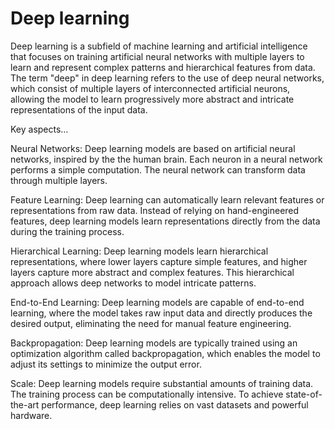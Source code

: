 # Deep learning

Deep learning is a subfield of machine learning and artificial intelligence that focuses on training artificial neural networks with multiple layers to learn and represent complex patterns and hierarchical features from data. The term "deep" in deep learning refers to the use of deep neural networks, which consist of multiple layers of interconnected artificial neurons, allowing the model to learn progressively more abstract and intricate representations of the input data.

Key aspects…

Neural Networks: Deep learning models are based on artificial neural networks, inspired by the the human brain. Each neuron in a neural network performs a simple computation. The neural network can transform data through multiple layers.

Feature Learning: Deep learning can automatically learn relevant features or representations from raw data. Instead of relying on hand-engineered features, deep learning models learn representations directly from the data during the training process.

Hierarchical Learning: Deep learning models learn hierarchical representations, where lower layers capture simple features, and higher layers capture more abstract and complex features. This hierarchical approach allows deep networks to model intricate patterns.

End-to-End Learning: Deep learning models are capable of end-to-end learning, where the model takes raw input data and directly produces the desired output, eliminating the need for manual feature engineering.

Backpropagation: Deep learning models are typically trained using an optimization algorithm called backpropagation, which enables the model to adjust its settings to minimize the output error.

Scale: Deep learning models require substantial amounts of training data. The training process can be computationally intensive. To achieve state-of-the-art performance, deep learning relies on vast datasets and powerful hardware.

